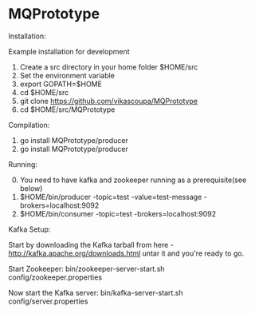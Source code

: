 # MQPrototype
Installation:

Example installation for development

1. Create a src directory in your home folder $HOME/src
2. Set the environment variable
3. export GOPATH=$HOME
4. cd $HOME/src
5. git clone https://github.com/vikascoupa/MQPrototype
6. cd $HOME/src/MQPrototype

Compilation:

1. go install MQPrototype/producer
2. go install MQPrototype/producer
 
Running:

0. You need to have kafka and zookeeper running as a prerequisite(see below)
1. $HOME/bin/producer -topic=test -value=test-message -brokers=localhost:9092
2. $HOME/bin/consumer -topic=test -brokers=localhost:9092

Kafka Setup:

Start by downloading the Kafka tarball from here -
http://kafka.apache.org/downloads.html
untar it and you're ready to go.

Start Zookeeper:
bin/zookeeper-server-start.sh config/zookeeper.properties

Now start the Kafka server:
bin/kafka-server-start.sh config/server.properties

